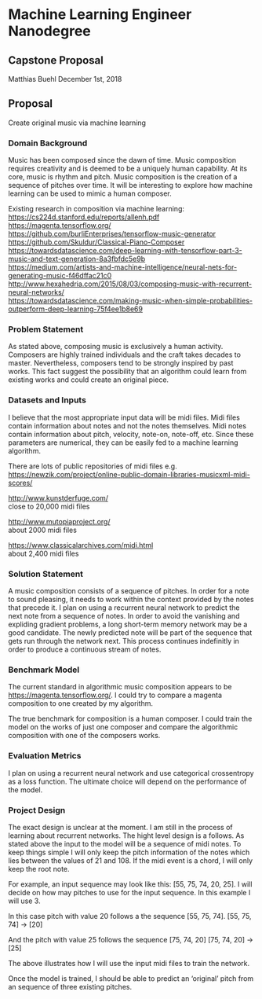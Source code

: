# Machine Learning Engineer Nanodegree
## Capstone Proposal
Matthias Buehl
December 1st, 2018


## Proposal
Create original music via machine learning


### Domain Background
Music has been composed since the dawn of time.  Music composition requires creativity and is deemed to be a uniquely  human capability.  At its core, music is rhythm and pitch.  Music composition is the creation of a sequence of pitches over time.  It will be interesting to explore how machine learning can be used to mimic a human composer.

Existing research in composition via machine learning:
https://cs224d.stanford.edu/reports/allenh.pdf  
https://magenta.tensorflow.org/  
https://github.com/burliEnterprises/tensorflow-music-generator  
https://github.com/Skuldur/Classical-Piano-Composer  
https://towardsdatascience.com/deep-learning-with-tensorflow-part-3-music-and-text-generation-8a3fbfdc5e9b  
https://medium.com/artists-and-machine-intelligence/neural-nets-for-generating-music-f46dffac21c0  
http://www.hexahedria.com/2015/08/03/composing-music-with-recurrent-neural-networks/  
https://towardsdatascience.com/making-music-when-simple-probabilities-outperform-deep-learning-75f4ee1b8e69  


### Problem Statement
As stated above, composing music is exclusively a human activity.  Composers are highly trained individuals and the craft takes decades to master.  Nevertheless, composers tend to be strongly inspired by past works.  This fact suggest the possibility that an algorithm could learn from existing works and could create an original piece.


### Datasets and Inputs
I believe that the most appropriate input data will be midi files.  Midi files contain information about notes and not the notes themselves. Midi notes contain information about pitch, velocity, note-on, note-off, etc.   Since these parameters are numerical, they can be easily fed to a machine learning algorithm.

There are lots of public repositories of midi files e.g.  
https://newzik.com/project/online-public-domain-libraries-musicxml-midi-scores/

http://www.kunstderfuge.com/  
close to 20,000 midi files

http://www.mutopiaproject.org/  
about 2000 midi files

https://www.classicalarchives.com/midi.html  
about 2,400 midi files


### Solution Statement
A music composition consists of a sequence of pitches.  In order for a note to sound pleasing, it needs to work within the context provided by the notes that precede it.  I plan on using a recurrent neural network to predict the next note from a sequence of notes.  In order to avoid the vanishing and expliding gradient problems, a long short-term memory network may be a good candidate.  The newly predicted note will be part of the sequence that gets run through the network next.  This process continues indefinitly in order to produce a continuous stream of notes.


### Benchmark Model
The current standard in algorithmic music composition appears to be https://magenta.tensorflow.org/.  I could try to compare a magenta composition to one created by my algorithm.

The true benchmark for composition is a human composer.  I could train the model on the works of just one composer and compare the algorithmic composition with one of the composers works.


### Evaluation Metrics
I plan on using a recurrent neural network and use categorical crossentropy as a loss function.  The ultimate choice will depend on the performance of the model.


### Project Design
The exact design is unclear at the moment.  I am still in the process of learning about recurrent networks.
The hight level design is a follows.
As stated above the input to the model will be a sequence of midi notes.  To keep things simple I will only keep the pitch information of the notes which lies between the values of 21 and 108.  If the midi event is a chord, I will only keep the root note.

For example, an input sequence may look like this: [55, 75, 74, 20, 25].
I will decide on how may pitches to use for the input sequence.  In this example I will use 3.

In this case pitch with value 20 follows a the sequence [55, 75, 74].
[55, 75, 74] -> [20]

And the pitch with value 25 follows the sequence [75, 74, 20]
[75, 74, 20] -> [25]

The above illustrates how I will use the input midi files to train the network.

Once the model is trained, I should be able to predict an ‘original’ pitch from an sequence of three existing pitches.
